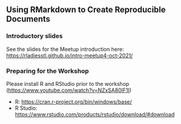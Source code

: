 ## Using RMarkdown to Create Reproducible Documents

### Introductory slides

See the slides for the Meetup introduction here: https://rladiesstl.github.io/intro-meetup4-oct-2021/

### Preparing for the Workshop

Please install R and RStudio prior to the workshop (https://www.youtube.com/watch?v=NZxSA80lF1I)
  - R: https://cran.r-project.org/bin/windows/base/
  - R Studio: https://www.rstudio.com/products/rstudio/download/#download
  
